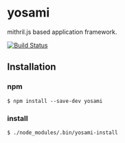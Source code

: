 # yosami
mithril.js based application framework.

[![Build Status](https://travis-ci.org/yosami-framework/yosami.svg?branch=master)](https://travis-ci.org/yosami-framework/yosami)

## Installation

### npm

```shell
$ npm install --save-dev yosami
```

### install

```shell
$ ./node_modules/.bin/yosami-install
```
